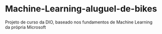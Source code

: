 # Machine-Learning-aluguel-de-bikes
Projeto de curso da DIO, baseado nos fundamentos de Machine Learning da própria Microsoft
